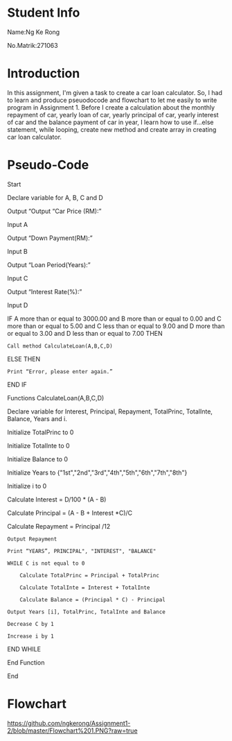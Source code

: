 # Student Info
Name:Ng Ke Rong

No.Matrik:271063

# Introduction
In this assignment, I'm given a task to create a car loan calculator. So, I had to learn and produce pseuodocode and flowchart to let me easily to write program in Assignment 1. Before I create a calculation about the monthly repayment of car, yearly loan of car, yearly principal of car, yearly interest of car and the balance payment of car in year, I learn how to use if...else statement, while looping, create new method and create array in creating car loan calculator.

# Pseudo-Code
Start 

Declare variable for A, B, C and D

Output “Output “Car Price (RM):”

Input A

Output “Down Payment(RM):”

Input B

Output “Loan Period(Years):”

Input C

Output “Interest Rate(%):”

Input D

IF A more than or equal to 3000.00 and B more than or equal to 0.00 and C more than or equal to 5.00 and C less than or equal to 9.00 and D more than or equal to 3.00 and D less than or equal to 7.00 THEN

	Call method CalculateLoan(A,B,C,D)

ELSE THEN

	Print “Error, please enter again.”
END IF

Functions CalculateLoan(A,B,C,D)

Declare variable for Interest, Principal, Repayment, TotalPrinc, TotalInte, Balance, Years and i.

Initialize TotalPrinc to 0

Initialize TotalInte to 0

Initialize Balance to 0

Initialize Years to {"1st","2nd","3rd","4th","5th","6th","7th","8th"}

Initialize i to 0

Calculate Interest = D/100 * (A - B)

Calculate Principal = (A - B + Interest *C)/C

Calculate Repayment = Principal /12
	
	Output Repayment
	
	Print “YEARS”, PRINCIPAL", "INTEREST", "BALANCE"
	
	WHILE C is not equal to 0
	        
		Calculate TotalPrinc = Principal + TotalPrinc
            	
		Calculate TotalInte = Interest + TotalInte
        
		Calculate Balance = (Principal * C) - Principal	
	
	Output Years [i], TotalPrinc, TotalInte and Balance
	
	Decrease C by 1
	
	Increase i by 1
END WHILE

End Function

End

# Flowchart
 
https://github.com/ngkerong/Assignment1-2/blob/master/Flowchart%201.PNG?raw=true




